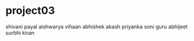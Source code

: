 # project03
shivani 
payal
aishwarya
vihaan
abhishek
akash
priyanka
soni
guru
abhijeet
surbhi
kiran
